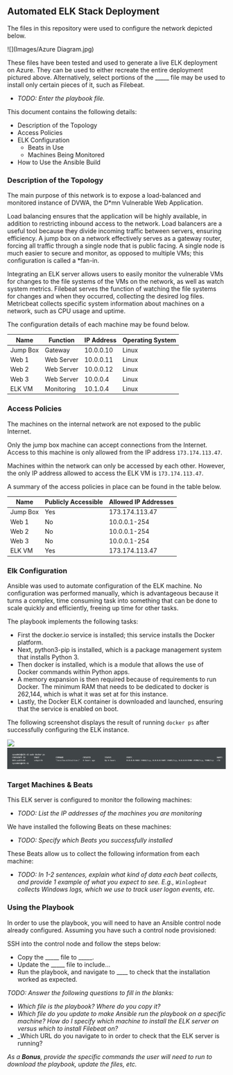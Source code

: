 ## Automated ELK Stack Deployment

The files in this repository were used to configure the network depicted below.

![](Images/Azure Diagram.jpg)

These files have been tested and used to generate a live ELK deployment on Azure. They can be used to either recreate the entire deployment pictured above. Alternatively, select portions of the _____ file may be used to install only certain pieces of it, such as Filebeat.

  - _TODO: Enter the playbook file._

This document contains the following details:
- Description of the Topology
- Access Policies
- ELK Configuration
  - Beats in Use
  - Machines Being Monitored
- How to Use the Ansible Build


### Description of the Topology

The main purpose of this network is to expose a load-balanced and monitored instance of DVWA, the D*mn Vulnerable Web Application.

Load balancing ensures that the application will be highly available, in addition to restricting inbound access to the network. Load balancers are a useful tool because they divide incoming traffic between servers, ensuring efficiency. A jump box on a network effectively serves as a gateway router, forcing all traffic through a single node that is public facing. A single node is much easier to secure and monitor, as opposed to multiple VMs; this configuration is called a *fan-in.

Integrating an ELK server allows users to easily monitor the vulnerable VMs for changes to the file systems of the VMs on the network, as well as watch system metrics. Filebeat serves the function of watching the file systems for changes and when they occurred, collecting the desired log files. Metricbeat collects specific system information about machines on a network, such as CPU usage and uptime.

The configuration details of each machine may be found below.

| Name     | Function   | IP Address | Operating System |
|----------|------------|------------|------------------|
| Jump Box | Gateway    | 10.0.0.10  | Linux            |
| Web 1    | Web Server | 10.0.0.11  | Linux            |
| Web 2    | Web Server | 10.0.0.12  | Linux            |
| Web 3    | Web Server | 10.0.0.4   | Linux            |
| ELK VM   | Monitoring | 10.1.0.4   | Linux            |

### Access Policies

The machines on the internal network are not exposed to the public Internet. 

Only the jump box machine can accept connections from the Internet. Access to this machine is only allowed from the IP address `173.174.113.47`.

Machines within the network can only be accessed by each other. However, the only IP address allowed to access the ELK VM is `173.174.113.47`.

A summary of the access policies in place can be found in the table below.

| Name     | Publicly Accessible | Allowed IP Addresses |
|----------|---------------------|----------------------|
| Jump Box | Yes                 | 173.174.113.47       |
| Web 1    | No                  | 10.0.0.1-254         |
| Web 2    | No                  | 10.0.0.1-254         |
| Web 3    | No                  | 10.0.0.1-254         |
| ELK VM   | Yes                 | 173.174.113.47       |

### Elk Configuration

Ansible was used to automate configuration of the ELK machine. No configuration was performed manually, which is advantageous because it turns a complex, time consuming task into something that can be done to scale quickly and efficiently, freeing up time for other tasks.

The playbook implements the following tasks:
- First the docker.io service is installed; this service installs the Docker platform.
- Next, python3-pip is installed, which is a package management system that installs Python 3.
- Then docker is installed, which is a module that allows the use of Docker commands within Python apps.
- A memory expansion is then required because of requirements to run Docker. The minimum RAM that needs to be dedicated to docker is 262,144, which is what it was set at for this instance.
- Lastly, the Docker ELK container is downloaded and launched, ensuring that the service is enabled on boot.

The following screenshot displays the result of running `docker ps` after successfully configuring the ELK instance.

![](Images/Ansible_output.png)
![TODO: Update the path with the name of your screenshot of docker ps output](Images/docker_ps_output.png)

### Target Machines & Beats
This ELK server is configured to monitor the following machines:
- _TODO: List the IP addresses of the machines you are monitoring_

We have installed the following Beats on these machines:
- _TODO: Specify which Beats you successfully installed_

These Beats allow us to collect the following information from each machine:
- _TODO: In 1-2 sentences, explain what kind of data each beat collects, and provide 1 example of what you expect to see. E.g., `Winlogbeat` collects Windows logs, which we use to track user logon events, etc._

### Using the Playbook
In order to use the playbook, you will need to have an Ansible control node already configured. Assuming you have such a control node provisioned: 

SSH into the control node and follow the steps below:
- Copy the _____ file to _____.
- Update the _____ file to include...
- Run the playbook, and navigate to ____ to check that the installation worked as expected.

_TODO: Answer the following questions to fill in the blanks:_
- _Which file is the playbook? Where do you copy it?_
- _Which file do you update to make Ansible run the playbook on a specific machine? How do I specify which machine to install the ELK server on versus which to install Filebeat on?_
- _Which URL do you navigate to in order to check that the ELK server is running?

_As a **Bonus**, provide the specific commands the user will need to run to download the playbook, update the files, etc._
